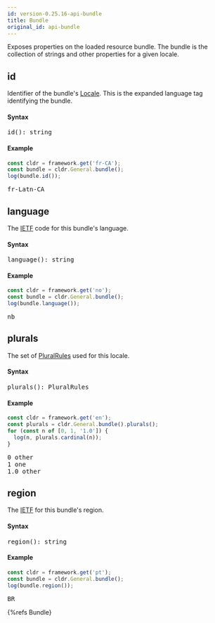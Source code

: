 ```yaml
---
id: version-0.25.16-api-bundle
title: Bundle
original_id: api-bundle
---
```


Exposes properties on the loaded resource bundle. The bundle is the collection of strings and other properties for a given locale.

## id

Identifier of the bundle's [Locale](api-locale.html). This is the expanded language tag identifying the bundle.

#### Syntax
<pre class="syntax">
id(): string
</pre>

#### Example

```typescript
const cldr = framework.get('fr-CA');
const bundle = cldr.General.bundle();
log(bundle.id());
```
<pre class="output">
fr-Latn-CA
</pre>



## language

The [IETF](https://en.wikipedia.org/wiki/IETF_language_tag) code for this bundle's language.

#### Syntax

<pre class="syntax">
language(): string
</pre>

#### Example

```typescript
const cldr = framework.get('no');
const bundle = cldr.General.bundle();
log(bundle.language());
```
<pre class="output">
nb
</pre>


## plurals

The set of [PluralRules](api-pluralrules) used for this locale.


#### Syntax

<pre class="syntax">
plurals(): PluralRules
</pre>

#### Example

```typescript
const cldr = framework.get('en');
const plurals = cldr.General.bundle().plurals();
for (const n of [0, 1, '1.0']) {
  log(n, plurals.cardinal(n));
}
```
<pre class="output">
0 other
1 one
1.0 other
</pre>

## region

The [IETF](https://en.wikipedia.org/wiki/IETF_language_tag) for this bundle's region.

#### Syntax

<pre class="syntax">
region(): string
</pre>

#### Example

```typescript
const cldr = framework.get('pt');
const bundle = cldr.General.bundle();
log(bundle.region());
```
<pre class="output">
BR
</pre>


{%refs Bundle}
